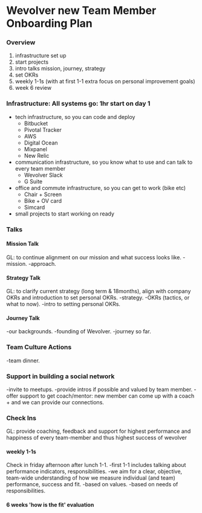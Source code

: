 # Wevolver new Team Member Onboarding Plan

### Overview
1. infrastructure set up
2. start projects
3. intro talks mission, journey, strategy
4. set OKRs
5. weekly 1-1s (with at first 1-1 extra focus on personal improvement goals)
6. week 6 review

### Infrastructure: All systems go: 1hr start on day 1
- tech infrastructure, so you can code and deploy
    - Bitbucket 
    - Pivotal Tracker 
    - AWS 
    - Digital Ocean 
    - Mixpanel 
    - New Relic 
- communication infrastructure, so you know what to use and can talk to every team member
    - Wevolver Slack 
    - G Suite 
- office and commute infrastructure, so you can get to work (bike etc)
    - Chair + Screen
    - Bike + OV card
    - Simcard
- small projects to start working on ready

### Talks
#### Mission Talk
GL: to continue alignment on our mission and what success looks like.
-mission. 
-approach. 

#### Strategy Talk
GL: to clarify current strategy (long term & 18months), align with company OKRs and introduction to set personal OKRs.
-strategy. 
-OKRs (tactics, or what to now). 
-intro to setting personal OKRs. 

#### Journey Talk
-our backgrounds. 
-founding of Wevolver. 
-journey so far. 


### Team Culture Actions
-team dinner. 

### Support in building a social network
-invite to meetups. 
-provide intros if possible and valued by team member. 
-offer support to get coach/mentor: new member can come up with a coach + and we can provide our connections. 

### Check Ins
GL: provide coaching, feedback and support for highest performance and happiness of every team-member and thus highest success of wevolver 

#### weekly 1-1s
Check in friday afternoon after lunch 1-1. 
-first 1-1 includes talking about performance indicators, responsibilities. 
-we aim for a clear, objective, team-wide understanding of how we measure individual (and team) performance, success and fit. 
-based on values. 
-based on needs of responsibilities. 

#### 6 weeks 'how is the fit' evaluation

